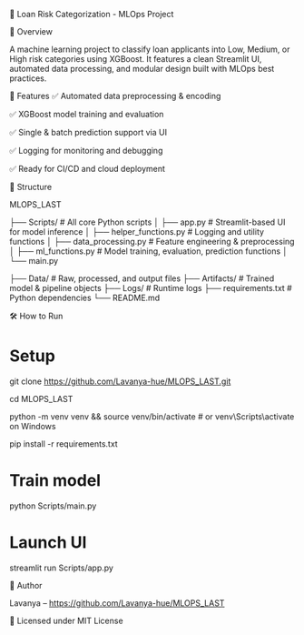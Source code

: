 🏦 Loan Risk Categorization - MLOps Project

📌 Overview

A machine learning project to classify loan applicants into Low, Medium, or High risk categories using XGBoost. It features a clean Streamlit UI, automated data processing, and modular design built with MLOps best practices.

🚀 Features
✅ Automated data preprocessing & encoding

✅ XGBoost model training and evaluation

✅ Single & batch prediction support via UI

✅ Logging for monitoring and debugging

✅ Ready for CI/CD and cloud deployment

📁 Structure

MLOPS_LAST

├── Scripts/             # All core Python scripts
│   ├── app.py                 # Streamlit-based UI for model inference
│   ├── helper_functions.py    # Logging and utility functions
│   ├── data_processing.py     # Feature engineering & preprocessing
│   ├── ml_functions.py        # Model training, evaluation, prediction functions
│   └── main.py 

├── Data/                # Raw, processed, and output files
├── Artifacts/           # Trained model & pipeline objects
├── Logs/                # Runtime logs
├── requirements.txt     # Python dependencies
└── README.md

🛠️ How to Run

# Setup

git clone https://github.com/Lavanya-hue/MLOPS_LAST.git

cd MLOPS_LAST

python -m venv venv && source venv/bin/activate  # or venv\Scripts\activate on Windows

pip install -r requirements.txt

# Train model

python Scripts/main.py

# Launch UI

streamlit run Scripts/app.py

👤 Author

Lavanya – https://github.com/Lavanya-hue/MLOPS_LAST

📄 Licensed under MIT License
